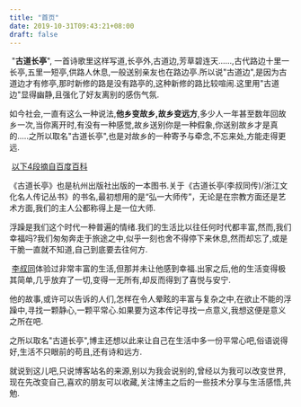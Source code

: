 ```yaml
---
title: "首页"
date: 2019-10-31T09:43:21+08:00
draft: false
---
```

​        "**古道长亭**", 一首诗歌里这样写道,长亭外,古道边,芳草碧连天......,古代路边十里一长亭,五里一短亭,供路人休息,一般送别亲友也在路边亭.所以说"古道边",是因为古道边才有修亭,那时新修的路是没有路亭的,这种新修的路比较喧闹.这里用"古道边"显得幽静,且强化了好友离别的感伤气氛.

​		如今社会,一直有这么一种说法,**他乡变故乡,故乡变远方**,多少人一年甚至数年回故乡一次,当你离开时,有没有一种感觉,故乡送别你是一种假象,你送别故乡才是真的.....之所以取名"古道长亭",也是对故乡的一种寄予与牵念,不忘来处,方能走得更远.

​		[以下4段摘自百度百科]([https://baike.baidu.com/item/%E5%8F%A4%E9%81%93%E9%95%BF%E4%BA%AD/12133763?fr=aladdin](https://baike.baidu.com/item/古道长亭/12133763?fr=aladdin))

​		《古道长亭》也是杭州出版社出版的一本图书.关于《古道长亭(李叔同传)/浙江文化名人传记丛书》的书名,最初想用的是“弘一大师传”，无论是在宗教方面还是艺术方面,我们的主人公都称得上是一位大师.

​		浮躁是我们这个时代一种普遍的情绪.我们的生活比以往任何时代都丰富,然而,我们幸福吗?我们匆匆奔走于旅途之中,似乎一刻也舍不得停下来休息,然而却忘了,或是干脆一直就不知道,自己到底要去往何方.

​		[李叔同](https://baike.baidu.com/item/李叔同)体验过非常丰富的生活,但那并未让他感到幸福.出家之后,他的生活变得极其简单,几乎放弃了一切,变得一无所有,却反而得到了喜悦与安宁.

​		他的故事,或许可以告诉的人们,怎样在令人晕眩的丰富与复杂之中,在欲止不能的浮躁中,寻找一颗静心,一颗平常心.如果要为这本传记寻找一点意义,我想这便是意义之所在吧.	

​		之所以取名"古道长亭",博主还想以此来让自己在生活中多一份平常心吧,俗语说得好,生活不只眼前的苟且,还有诗和远方.

​		就说到这儿吧,只说博客站名的来源,别以为我会说别的,曾经以为我可以改变世界,现在先改变自己,喜欢的朋友可以收藏,关注博主之后的一些技术分享与生活感悟,共勉.

​		